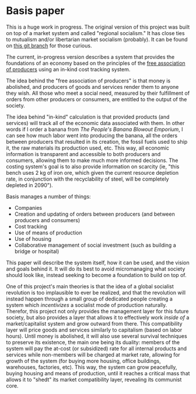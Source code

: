 # Basis paper

This is a huge work in progress. The original version of this project was built on top of a market system and called "regional socialism." It has close ties to mutualism and/or libertarian market socialism (probably). It can be found on [this git branch](https://gitlab.com/basis-/whitepaper/tree/regional-socialism.market-model.v1) for those curious.

The current, in-progress version describes a system that provides the foundations of an economy based on the principles of the [free association of producers](https://en.wikipedia.org/wiki/Free_association_(Marxism_and_anarchism)) using an in-kind cost tracking system.

The idea behind the "free association of producers" is that money is abolished, and producers of goods and services render them to anyone they wish. All those who meet a social need, measured by their fulfillment of orders from other producers or consumers, are entitled to the output of the society. 

The idea behind "in-kind" calculation is that provided products (and services) will track all of the economic data associated with them. In other words if I order a banana from *The People's Banana Blowout Emporium*, I can see how much labor went into producing the banana, all the orders between producers that resulted in its creation, the fossil fuels used to ship it, the raw materials its production used, etc. This way, all economic information is transparent and accessible to both producers and consumers, allowing them to make much more informed decisions. The costing system's goal is to also provide information on scarcity (ie, "this bench uses 2 kg of iron ore, which given the current resource depletion rate, in conjunction with the recyclability of steel, will be completely depleted in 2090").

Basis manages a number of things:

- Companies
- Creation and updating of orders between producers (and between producers and consumers)
- Cost tracking
- Use of means of production
- Use of housing
- Collaborative management of social investment (such as building a bridge or hospital)

This paper will describe the system itself, how it can be used, and the vision and goals behind it. It will do its best to avoid micromanaging what society should look like, instead seeking to become a foundation to build on top of.

One of this project's main theories is that the idea of a global socialist revolution is too implausible to ever be realized, and that the revolution will instead happen through a small group of dedicated people creating a system which *incentivizes* a socialist mode of production naturally. Therefor, this project not only provides the management layer for this future society, but also provides a layer that allows it to effectively work *inside of* a market/capitalist system and grow outward from there. This compatibility layer will price goods and services similarly to capitalism (based on labor hours). Until money is abolished, it will also use several survival techniques to preserve its existence, the main one being its duality: members of the system will pay the at-cost (or subsidized) rate for all internal products and services while non-members will be charged at market rate, allowing for growth of the system (for buying more housing, office buildings, warehouses, factories, etc). This way, the system can grow peacefully, buying housing and means of production, until it reaches a critical mass that allows it to "shedt" its market compatibility layer, revealing its communist core.

